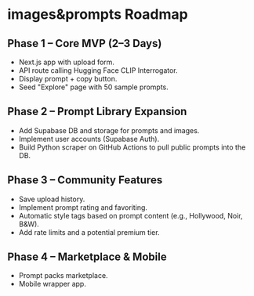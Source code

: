 # images&prompts Roadmap

## Phase 1 – Core MVP (2–3 Days)
- Next.js app with upload form.
- API route calling Hugging Face CLIP Interrogator.
- Display prompt + copy button.
- Seed "Explore" page with 50 sample prompts.

## Phase 2 – Prompt Library Expansion
- Add Supabase DB and storage for prompts and images.
- Implement user accounts (Supabase Auth).
- Build Python scraper on GitHub Actions to pull public prompts into the DB.

## Phase 3 – Community Features
- Save upload history.
- Implement prompt rating and favoriting.
- Automatic style tags based on prompt content (e.g., Hollywood, Noir, B&W).
- Add rate limits and a potential premium tier.

## Phase 4 – Marketplace & Mobile
- Prompt packs marketplace.
- Mobile wrapper app.
